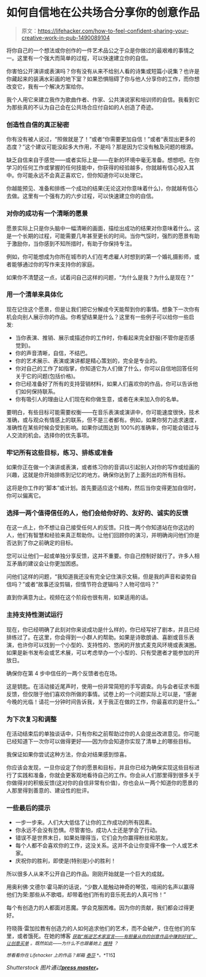 # 如何自信地在公共场合分享你的创意作品

> 原文：<https://lifehacker.com/how-to-feel-confident-sharing-your-creative-work-in-pub-1490089104>

将你自己的一个想法或你创作的一件艺术品公之于众是你做过的最艰难的事情之一。这里有一个强大而简单的过程，可以快速建立你的自信。



你害怕公开演讲或表演吗？你有没有从来不给别人看的诗集或短篇小说集？也许是你藏起来的装满水彩画的地下室？如果恐惧阻碍了你与他人分享你的工作，而你想改变它，我有一个解决方案给你。

我个人用它来建立我作为歌曲作者、作家、公共演说家和培训师的自信。我看到它为那些真的不认为自己会在公共场合应付自如的人创造了奇迹。

### 创造性自信的真正秘密

你有没有被人说过，“照做就是了！”或者“你需要更加自信！”或者“表现出更多的态度？”这个建议可能没起多大作用，不是吗？那是因为它没有触及问题的根源。

缺乏自信来自于感觉——或者实际上是——在新的环境中毫无准备。想想吧。在你学习的任何工作或掌握的任何技能中，你获得的经验越多，你就越有信心投入其中。你可能永远不会真正喜欢它，但你知道你可以处理它。

你越能预见、准备和排练一个成功的结果(无论这对你意味着什么)，你就越有信心去做。这里有一个强有力的六步过程，可以快速建立你的自信。

### 对你的成功有一个清晰的愿景

愿景实际上只是你头脑中一幅清晰的画面，描绘出成功的结果对你意味着什么。这是一个长期的过程，可能需要几年甚至更长的时间。当你气馁时，强烈的愿景有助于激励你，当你感到不知所措时，有助于你保持专注。

例如，你可能想成为你所在城市的人们在考虑雇人时想到的第一个婚礼摄影师，或者能够通过你的写作来支持你的家庭。

如果你不清楚这一点，试着问自己这样的问题，“为什么是我？为什么是现在？”

### 用一个清单来具体化

现在记住这个愿景，但是让我们把它分解成今天能帮到你的事情。想象下一次你有机会向别人展示你的作品。你希望结果是什么？这里有一些例子可以给你一些启发:

*   当你表演、推销、展示或描述你的工作时，你看起来完全舒服(不管你是否感觉到)。
*   你的声音清晰，自信，不结巴。
*   你的艺术展示、表演或演讲都是精心策划的，完全是专业的。
*   你对自己的工作了如指掌，你知道它为人们做了什么，你可以自信地回答任何关于它的问题(包括价格)。
*   你已经准备好了所有的支持营销材料，如果人们喜欢你的作品，你可以告诉他们如何保持联系。
*   你有吸引人的理由让人们现在和你做生意，或者在未来加入你的名单。

要明白，有些目标可能需要权衡——在音乐表演或演讲中，你可能速度很快，技术准确，或与观众有情感上的联系，但不是三者都有。例如，如果你努力追求速度，准确性在某些时候会受到影响。如果你试图达到 100%的准确率，你可能会错过与人交流的机会。选择你的优先事项。

### 牢记所有这些目标，练习、排练或准备

如果你正在做一个演讲或表演，或者练习你的音调以引起别人对你的写作或绘画的兴趣，这就是你开始排练到记忆的地方。确保你达到了上面列出的所有目标。

这将是你工作的“脚本”或计划。首先要适应这个结构，然后当你变得更加自信时，你可以偏离它。

### 选择一两个值得信任的人，他们会给你好的、友好的、诚实的反馈

在这一点上，你不想让自己接受任何人的反馈。只找一两个你知道站在你这边的人，他们有智慧和经验来真正帮助你。让他们回顾你的演习，并明确询问他们你是否达到了你之前确定的目标。

您可以让他们一起或单独分享反馈，这并不重要。你自己控制好就行了。许多人相互矛盾的建议会让你更加困惑。

问他们这样的问题，“我知道我还没有完全记住演示文稿，但是我的声音和姿势自信吗？”或者“故事还没剪辑，但情节符合逻辑吗？人物可信吗？”

直到你满意为止。视频在这个阶段也很有用，如果适用的话。

### 主持支持性测试运行

现在，你已经明确了此刻对你来说成功是什么样的，你已经写好了剧本，并且已经排练过了。在这里，你会得到一小群人的帮助。如果是诗歌朗诵、喜剧或音乐表演，也许你可以找到一个小型的、支持性的、悠闲的开放式麦克风环境或表演圈。如果是新书发布会或艺术展，可以考虑举办一个小型的、只有受邀者才能参加的开放日。

确保你在第 4 步中信任的一两个反馈者也在场。

这是钥匙。在活动接近尾声时，使用一份非常简短的手写调查。向与会者征求书面反馈，但仅限于他们喜欢你所做的事情。试卷上的一个问题实际上可以是，“感谢今晚的光临！请花一分钟时间告诉我，关于我正在做的工作，你最喜欢的是什么。”

### 为下次复习和调整

在活动结束后的单独谈话中，只有你和之前帮助过你的人会提出改进意见。你可能已经知道下一次你可以做得更好——因为你会知道你实现了清单上的哪些目标。

我保证如果你尝试这种方法，你会对结果感到惊喜。

你应该会发现，一旦你设定了你的愿景和目标，并且你已经为确保实现这些目标进行了实践和准备，你就会更客观地看待自己的工作。你会从人们那里得到很多关于你做得对的积极反馈(这对你的自信非常有价值)，你也会从一两个知道你的愿景的人那里得到善意的、建设性的批评。

### 一些最后的提示

*   一步一步来。人们大大低估了让你的工作成功的所有因素。
*   你永远不会没有恐惧。尽管害怕，成功人士还是学会了行动。
*   错误不是世界末日，如果处理得当，它们会为你赢得粉丝和朋友。
*   每个人都不会喜欢你的工作，这没关系。这并不会让你变得不像一个人或艺术家。
*   庆祝你的胜利，即使是(特别是)小的胜利！

所以很多人从来不公开自己的作品。刚刚开始就是一个巨大的成就。

用奥利佛·文德尔·霍马斯的话说，“少数人能触动神奇的琴弦，喧闹的名声以赢得他们为荣:那些从不歌唱，却带着他们所有的音乐死去的人真可怜！”

每个有创造力的人都面对恶魔。学会克服困难。因为你的贡献，我们都会过得更好。

符晓薇·雷加拉教有创造力的人如何追求他们的艺术，而不会破产，住在他们的车里，或者饿死。在她的博客 [<small>*获取“叛逆艺术家宣言——有胆量从你的创意作品中赚到好钱”，让创意买单*</small>](http://www.makecreativitypay.com/manifesto) <small>*。既然如此——为什么不也跟着她上*</small> [<small>*推特*</small>](http://www.twitter.com/leregalla) <small>*？*</small>

<small>*想看看你在 Lifehacker 上的作品？邮箱*</small> [<small>*泰莎*</small>](https://mail.google.com/mail/?view=cm&fs=1&tf=1&to=tessa@lifehacker.com) <small>*。*T15】</small>

*Shutterstock 图片通过*[](http://www.shutterstock.com/pic.mhtml?id=37724173&src=id)**[*press master*](http://www.shutterstock.com/pic.mhtml?id=100254572&src=id)*。***